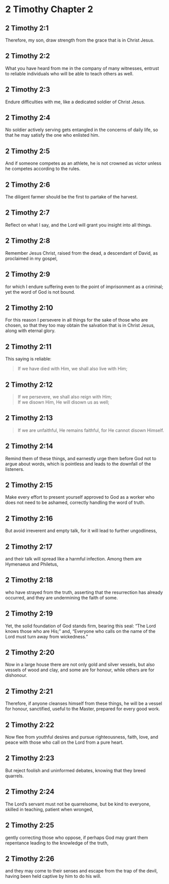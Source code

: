 # 2 Timothy Chapter 2

## 2 Timothy 2:1

Therefore, my son, draw strength from the grace that is in Christ Jesus.

## 2 Timothy 2:2

What you have heard from me in the company of many witnesses, entrust to reliable individuals who will be able to teach others as well.

## 2 Timothy 2:3

Endure difficulties with me, like a dedicated soldier of Christ Jesus.

## 2 Timothy 2:4

No soldier actively serving gets entangled in the concerns of daily life, so that he may satisfy the one who enlisted him.

## 2 Timothy 2:5

And if someone competes as an athlete, he is not crowned as victor unless he competes according to the rules.

## 2 Timothy 2:6

The diligent farmer should be the first to partake of the harvest.

## 2 Timothy 2:7

Reflect on what I say, and the Lord will grant you insight into all things.

## 2 Timothy 2:8

Remember Jesus Christ, raised from the dead, a descendant of David, as proclaimed in my gospel,

## 2 Timothy 2:9

for which I endure suffering even to the point of imprisonment as a criminal; yet the word of God is not bound.

## 2 Timothy 2:10

For this reason I persevere in all things for the sake of those who are chosen, so that they too may obtain the salvation that is in Christ Jesus, along with eternal glory.

## 2 Timothy 2:11

This saying is reliable:

> If we have died with Him,
> we shall also live with Him;

## 2 Timothy 2:12

> If we persevere,
> we shall also reign with Him;  
> If we disown Him,
> He will disown us as well;

## 2 Timothy 2:13

> If we are unfaithful,
> He remains faithful,
> for He cannot disown Himself.

## 2 Timothy 2:14

Remind them of these things, and earnestly urge them before God not to argue about words, which is pointless and leads to the downfall of the listeners.

## 2 Timothy 2:15

Make every effort to present yourself approved to God as a worker who does not need to be ashamed, correctly handling the word of truth.

## 2 Timothy 2:16

But avoid irreverent and empty talk, for it will lead to further ungodliness,

## 2 Timothy 2:17

and their talk will spread like a harmful infection. Among them are Hymenaeus and Philetus,

## 2 Timothy 2:18

who have strayed from the truth, asserting that the resurrection has already occurred, and they are undermining the faith of some.

## 2 Timothy 2:19

Yet, the solid foundation of God stands firm, bearing this seal: “The Lord knows those who are His;” and, “Everyone who calls on the name of the Lord must turn away from wickedness.”

## 2 Timothy 2:20

Now in a large house there are not only gold and silver vessels, but also vessels of wood and clay, and some are for honour, while others are for dishonour.

## 2 Timothy 2:21

Therefore, if anyone cleanses himself from these things, he will be a vessel for honour, sanctified, useful to the Master, prepared for every good work.

## 2 Timothy 2:22

Now flee from youthful desires and pursue righteousness, faith, love, and peace with those who call on the Lord from a pure heart.

## 2 Timothy 2:23

But reject foolish and uninformed debates, knowing that they breed quarrels.

## 2 Timothy 2:24

The Lord’s servant must not be quarrelsome, but be kind to everyone, skilled in teaching, patient when wronged,

## 2 Timothy 2:25

gently correcting those who oppose, if perhaps God may grant them repentance leading to the knowledge of the truth,

## 2 Timothy 2:26

and they may come to their senses and escape from the trap of the devil, having been held captive by him to do his will.
